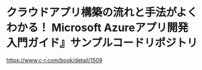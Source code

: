 # クラウドアプリ構築の流れと手法がよくわかる！ Microsoft Azureアプリ開発入門ガイド』サンプルコードリポジトリ

https://www.c-r.com/book/detail/1509
